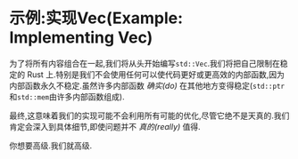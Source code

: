 # 示例:实现Vec(Example: Implementing Vec)

为了将所有内容组合在一起,我们将从头开始编写`std::Vec`.我们将把自己限制在稳定的 Rust 上.特别是我们不会使用任何可以使代码更好或更高效的内部函数,因为内部函数永久不稳定.虽然许多内部函数 *确实(do)* 在其他地方变得稳定(`std::ptr`和`std::mem`由许多内部函数组成).

最终,这意味着我们的实现可能不会利用所有可能的优化,尽管它绝不是天真的.我们肯定会深入到具体细节,即使问题并不 *真的(really)* 值得.

你想要高级.我们就高级.
